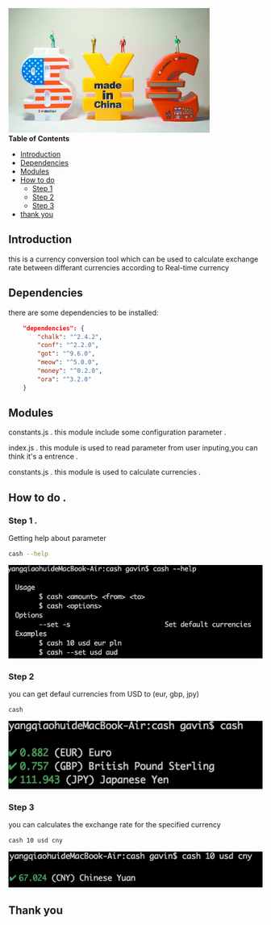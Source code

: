 

![currency_pic](img/currency.jpg)  
**Table of Contents**  

- [Introduction](#Introduction)
- [Dependencies](#Dependencies)
- [Modules](#Modules)
- [How to do](#How-to-do)
  - [Step 1](#Step-1)
  - [Step 2](#Step-2)
  - [Step 3](#Step-3)
- [thank you](#Thank-you)

## Introduction
this is a currency conversion tool which can be used to calculate exchange rate between differant currencies according to Real-time currency

## Dependencies
there are some dependencies to be installed:
```json
	"dependencies": {
		"chalk": "^2.4.2",
		"conf": "^2.2.0",
		"got": "^9.6.0",
		"meow": "^5.0.0",
		"money": "^0.2.0",
		"ora": "^3.2.0"
	}
```
## Modules
constants.js . 
this module include some configuration parameter . 
  
index.js . 
this module is used to read parameter from user inputing,you can think it's a entrence . 
  
constants.js . 
this module is used to calculate currencies . 
   
## How to do . 

### Step 1 . 
Getting help about parameter
```sh
cash --help
```
![help_img](img/screenshots3.jpg)
### Step 2
you can get defaul currencies from USD to (eur, gbp, jpy)
```sh
cash
```
![default](img/screenshots1.jpg)
### Step 3
you can calculates the exchange rate for the specified currency
```sh
cash 10 usd cny
```
![specify](img/screenshots2.jpg)

## Thank you
